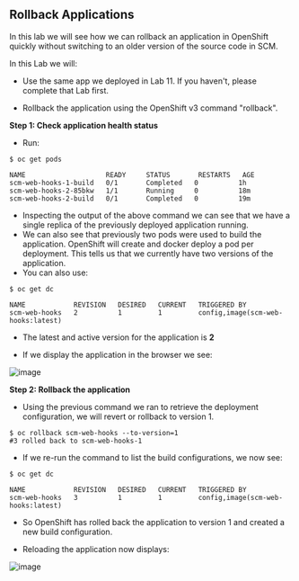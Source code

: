 ## Rollback Applications

In this lab we will see how we can rollback an application in OpenShift quickly without switching to an older version of the source code in SCM.

In this Lab we will:

- Use the same app we deployed in Lab 11. If you haven't, please complete
that Lab first.

- Rollback the application using the OpenShift v3 command "rollback".

**Step 1: Check application health status**

- Run:

```
$ oc get pods

NAME                    READY     STATUS       RESTARTS   AGE
scm-web-hooks-1-build   0/1       Completed   0          1h
scm-web-hooks-2-85bkw   1/1       Running     0          18m
scm-web-hooks-2-build   0/1       Completed   0          19m
```

- Inspecting the output of the above command we can see that we have a single
replica of the previously deployed application running.
- We can also see that previously two pods were used to build the application.
OpenShift will create and docker deploy a pod per deployment. This tells us that
we currently have two versions of the application.
- You can also use:

```
$ oc get dc

NAME            REVISION   DESIRED   CURRENT   TRIGGERED BY
scm-web-hooks   2          1         1         config,image(scm-web-hooks:latest)
```

- The latest and active version for the application is **2**

- If we display the application in the browser we see:

![image](images/blue_app.jpg)

**Step 2: Rollback the application**

- Using the previous command we ran to retrieve the deployment configuration, we
will revert or rollback to version 1.

```
$ oc rollback scm-web-hooks --to-version=1
#3 rolled back to scm-web-hooks-1
```

- If we re-run the command to list the build configurations, we now see:

```
$ oc get dc

NAME            REVISION   DESIRED   CURRENT   TRIGGERED BY
scm-web-hooks   3          1         1         config,image(scm-web-hooks:latest)
```

- So OpenShift has rolled back the application to version 1 and created a new build
configuration.

- Reloading the application now displays:

![image](images/green_app.jpg)
